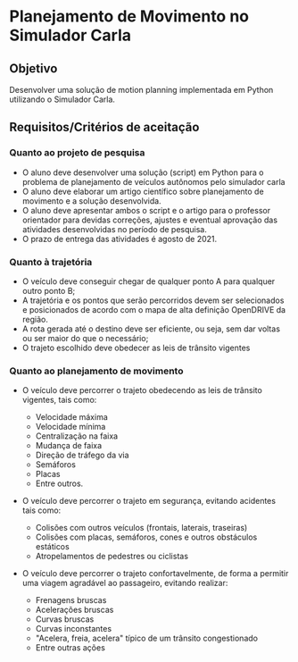 # Planejamento de Movimento no Simulador Carla

## Objetivo

Desenvolver uma solução de motion planning implementada em Python utilizando o Simulador Carla.

## Requisitos/Critérios de aceitação

### Quanto ao projeto de pesquisa
- O aluno deve desenvolver uma solução (script) em Python para o problema de planejamento de veículos autônomos pelo simulador carla
- O aluno deve elaborar um artigo científico sobre planejamento de movimento e a solução desenvolvida.
- O aluno deve apresentar ambos o script e o artigo para o professor orientador para devidas correções, ajustes e eventual aprovação das atividades desenvolvidas no período de pesquisa.
- O prazo de entrega das atividades é agosto de 2021.

### Quanto à trajetória
- O veículo deve conseguir chegar de qualquer ponto A para qualquer outro ponto B;
- A trajetória e os pontos que serão percorridos devem ser selecionados e posicionados de acordo com o mapa de alta definição OpenDRIVE da região.
- A rota gerada até o destino deve ser eficiente, ou seja, sem dar voltas ou ser maior do que o necessário;
- O trajeto escolhido deve obedecer as leis de trânsito vigentes

### Quanto ao planejamento de movimento
- O veículo deve percorrer o trajeto obedecendo as leis de trânsito vigentes, tais como:
    - Velocidade máxima
    - Velocidade mínima
    - Centralização na faixa
    - Mudança de faixa
    - Direção de tráfego da via
    - Semáforos
    - Placas
    - Entre outros.

- O veículo deve percorrer o trajeto em segurança, evitando acidentes tais como:
    - Colisões com outros veículos (frontais, laterais, traseiras)
    - Colisões com placas, semáforos, cones e outros obstáculos estáticos
    - Atropelamentos de pedestres ou ciclistas

- O veículo deve percorrer o trajeto confortavelmente, de forma a permitir uma viagem agradável ao passageiro, evitando realizar:
    - Frenagens bruscas
    - Acelerações bruscas
    - Curvas bruscas
    - Curvas inconstantes
    - "Acelera, freia, acelera" típico de um trânsito congestionado
    - Entre outras ações
